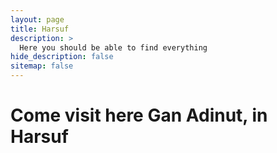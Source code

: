 ```yaml
---
layout: page
title: Harsuf
description: >
  Here you should be able to find everything
hide_description: false
sitemap: false
---
```

# Come visit here Gan Adinut, in Harsuf
